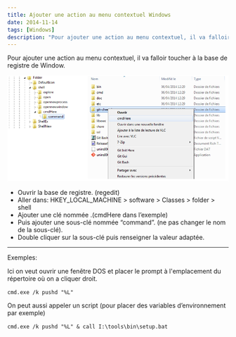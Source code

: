 ```yaml
---
title: Ajouter une action au menu contextuel Windows
date: 2014-11-14
tags: [Windows]
description: "Pour ajouter une action au menu contextuel, il va falloir toucher à la base de registre de Window."
---
```


Pour ajouter une action au menu contextuel, il va falloir toucher à la base de registre de Window.


![résultat](./blog-regedit.png)

* Ouvrir la base de registre. (regedit)
* Aller dans: HKEY_LOCAL_MACHINE > software > Classes > folder > shell
* Ajouter une clé nommée <maNouvelleAction>.(cmdHere dans l’exemple)
* Puis ajouter une sous-clé nommée “command”. (ne pas changer le nom de la sous-clé).
* Double cliquer sur la sous-clé puis renseigner la valeur adaptée.

---

Exemples:

Ici on veut ouvrir une fenêtre DOS et placer le prompt à l'emplacement du répertoire où on a cliquer droit.
```
cmd.exe /k pushd "%L"
```


On peut aussi appeler un script (pour placer des variables d’environnement par exemple)
```
cmd.exe /k pushd "%L" & call I:\tools\bin\setup.bat
```

